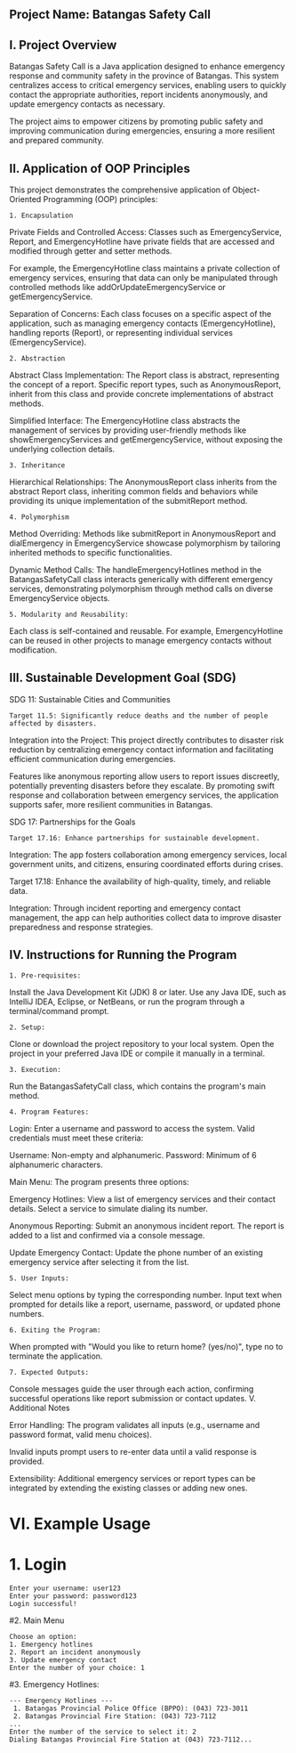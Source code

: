 
## Project Name: Batangas Safety Call

## I. Project Overview
Batangas Safety Call is a Java application designed to enhance emergency response and community safety in the province of Batangas. This system centralizes access to critical emergency services, enabling users to quickly contact the appropriate authorities, report incidents anonymously, and update emergency contacts as necessary.

The project aims to empower citizens by promoting public safety and improving communication during emergencies, ensuring a more resilient and prepared community.

## II. Application of OOP Principles
This project demonstrates the comprehensive application of Object-Oriented Programming (OOP) principles:

    1. Encapsulation
Private Fields and Controlled Access:
Classes such as EmergencyService, Report, and EmergencyHotline have private fields that are accessed and modified through getter and setter methods.

For example, the EmergencyHotline class maintains a private collection of emergency services, ensuring that data can only be manipulated through controlled methods like addOrUpdateEmergencyService or getEmergencyService.

Separation of Concerns:
Each class focuses on a specific aspect of the application, such as managing emergency contacts (EmergencyHotline), handling reports (Report), or representing individual services (EmergencyService).

    2. Abstraction
Abstract Class Implementation:
The Report class is abstract, representing the concept of a report. Specific report types, such as AnonymousReport, inherit from this class and provide concrete implementations of abstract methods.

Simplified Interface:
The EmergencyHotline class abstracts the management of services by providing user-friendly methods like showEmergencyServices and getEmergencyService, without exposing the underlying collection details.

    3. Inheritance
Hierarchical Relationships:
The AnonymousReport class inherits from the abstract Report class, inheriting common fields and behaviors while providing its unique implementation of the submitReport method.

    4. Polymorphism
Method Overriding:
Methods like submitReport in AnonymousReport and dialEmergency in EmergencyService showcase polymorphism by tailoring inherited methods to specific functionalities.

Dynamic Method Calls:
The handleEmergencyHotlines method in the BatangasSafetyCall class interacts generically with different emergency services, demonstrating polymorphism through method calls on diverse EmergencyService objects.

    5. Modularity and Reusability:
Each class is self-contained and reusable. For example, EmergencyHotline can be reused in other projects to manage emergency contacts without modification.
## III. Sustainable Development Goal (SDG)
SDG 11: Sustainable Cities and Communities

    Target 11.5: Significantly reduce deaths and the number of people affected by disasters.

Integration into the Project:
This project directly contributes to disaster risk reduction by centralizing emergency contact information and facilitating efficient communication during emergencies.

Features like anonymous reporting allow users to report issues discreetly, potentially preventing disasters before they escalate.
By promoting swift response and collaboration between emergency services, the application supports safer, more resilient communities in Batangas.

SDG 17: Partnerships for the Goals
    
    Target 17.16: Enhance partnerships for sustainable development.

Integration: The app fosters collaboration among emergency services, local government units, and citizens, ensuring coordinated efforts during crises.

   Target 17.18: Enhance the availability of high-quality, timely, and reliable data.

Integration: Through incident reporting and emergency contact management, the app can help authorities collect data to improve disaster preparedness and response strategies.
## IV. Instructions for Running the Program
    1. Pre-requisites:
Install the Java Development Kit (JDK) 8 or later.
Use any Java IDE, such as IntelliJ IDEA, Eclipse, or NetBeans, or run the program through a terminal/command prompt.
    
    2. Setup:
Clone or download the project repository to your local system.
Open the project in your preferred Java IDE or compile it manually in a terminal.

    3. Execution:
Run the BatangasSafetyCall class, which contains the program's main method.

    4. Program Features:
Login: Enter a username and password to access the system.
Valid credentials must meet these criteria:

Username: Non-empty and alphanumeric.
Password: Minimum of 6 alphanumeric characters.

Main Menu:
The program presents three options:

Emergency Hotlines: View a list of emergency services and their contact details. Select a service to simulate dialing its number.

Anonymous Reporting: Submit an anonymous incident report. The report is added to a list and confirmed via a console message.

Update Emergency Contact: Update the phone number of an existing emergency service after selecting it from the list.

    5. User Inputs:
Select menu options by typing the corresponding number.
Input text when prompted for details like a report, username, password, or updated phone numbers.

    6. Exiting the Program:
When prompted with "Would you like to return home? (yes/no)", type no to terminate the application.

    7. Expected Outputs:
Console messages guide the user through each action, confirming successful operations like report submission or contact updates.
V. Additional Notes

Error Handling:
The program validates all inputs (e.g., username and password format, valid menu choices).

Invalid inputs prompt users to re-enter data until a valid response is provided.

Extensibility:
Additional emergency services or report types can be integrated by extending the existing classes or adding new ones.

# VI. Example Usage

  # 1. Login 

    Enter your username: user123
    Enter your password: password123
    Login successful!

#2. Main Menu 

    Choose an option:
    1. Emergency hotlines
    2. Report an incident anonymously
    3. Update emergency contact
    Enter the number of your choice: 1

#3. Emergency Hotlines:

    --- Emergency Hotlines ---
     1. Batangas Provincial Police Office (BPPO): (043) 723-3011
     2. Batangas Provincial Fire Station: (043) 723-7112
    ...
    Enter the number of the service to select it: 2
    Dialing Batangas Provincial Fire Station at (043) 723-7112...


